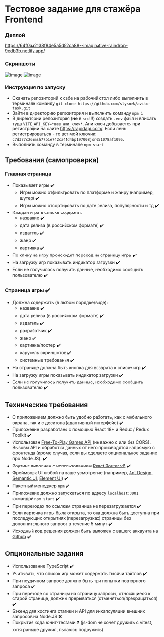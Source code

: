 # Тестовое задание для стажёра Frontend
### Деплой
https://64f0aa2138f84e5a5d92ca88--imaginative-raindrop-9edb3b.netlify.app/
### Скриншоты
![image](https://github.com/slysnek/avito-task/assets/75425287/8842182d-270b-49fd-90ff-e6ea65d0ee5c)
![image](https://github.com/slysnek/avito-task/assets/75425287/da6348ba-86d9-416a-bee6-04acbcfad687)



### Инструкция по запуску
* Скачать репозиторий к себе на рабочий стол либо выполнить в терминале команду ```git clone https://github.com/slysnek/avito-task.git```
* Зайти в директорию репозитория и выполнить команду ```npm i```
* В директории репозитория (**не** в ```src```!!!) создать ```.env``` файл и вписать туда ```VITE_API_KEY=*ваш_апи_ключ*```. Апи ключ добывается при регистрации на сайте https://rapidapi.com/. Если лень регистрироваться - то вот мой ключик: ```c7d377c265msh77b1e742ca44d4bp197008jsn051078af1095```.
* Выполнить команду в терминале ```npm start```

## Требования (самопроверка)
### Главная страница
- Показывает игры ✔️
    - Игры можно отфильтровать по платформе и жанру (например, шутер) ✔️
    - Игры можно отсортировать по дате релиза, популярности и тд ✔️
- Каждая игра в списке содержит:
	- название ✔️
	- дата релиза (в российском формате) ✔️
    - издатель ✔️
    - жанр ✔️
    - картинка ✔️
- По клику на игру происходит переход на страницу игры ✔️
- На загрузку игр показывать индикатор загрузки ✔️
- Если не получилось получить данные, необходимо сообщить пользователю ✔️
### Страница игры ✔️
- Должна содержать (в любом порядке/виде):	
	- название ✔️
	- дата релиза (в российском формате) ✔️
    - издатель ✔️
    - разработчик ✔️
    - жанр ✔️
    - картинка/постер ✔️
    - карусель скриншотов ✔️
    - системные требования ✔️
- На странице должна быть кнопка для возврата к списку игр ✔️
- На загрузку игры показывать индикатор загрузки ✔️
- Если не получилось получить данные, необходимо сообщить пользователю ✔️

## Технические требования

- С приложением должно быть удобно работать, как с мобильного экрана, так и с десктопа (адаптивный интерфейс) ✔️
- Приложение разработано с помощью React 18+ и Redux / Redux Toolkit ✔️
- Использован [Free-To-Play Games API](https://www.freetogame.com/api-doc) (не важно с или без CORS). Вызовы API и обработка данных от него производятся напрямую с фронтенда (кроме случая, если вы сделаете опциональное задание про Node.JS). ✔️
- Роутинг выполнен с использованием [React Router v6](https://reactrouter.com/en/main) ✔️
- Фреймворк UI любой на ваше усмотрение (например, [Ant Design](https://ant.design/), [Semantic UI](https://react.semantic-ui.com/), [Element UI](http://elemental-ui.com/)) ✔️
- Пакетный менеджер `npm` ✔️
- Приложение должно запускаться по адресу `localhost:3001` командой `npm start` ✔️
- При переходах по ссылкам страница не перезагружается ✔️
- Если карточка игры была открыта, то она должна быть доступна при последующих открытиях (перезагрузках) страницы без дополнительного запроса в течение 5 минут ✔️
- Исходный код решения должен быть выложен с вашего аккаунта на [Github](http://github.com/) ✔️

## Опциональные задания
- Использование TypeScript ✔️
- Учитывать, что список игр может содержать тысячи тайтлов ✔️
- При неудачном запросе должно быть три попытки повторного запроса ✔️
- При переходе со страницы на страницу запросы, относящиеся к старой странице, должны прерываться (отменяться/прекращаться) ✔️
- Бэкенд для хостинга статики и API для инкапсуляции внешних запросов на Node.JS ❌
- Покрытие кода юнит-тестами ❓ (js-dom не хочет дружить с vitest, хотя раньше дружил, пытаюсь подружить)
